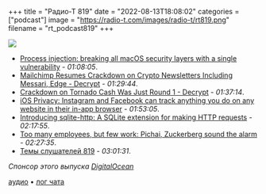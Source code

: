 +++
title = "Радио-Т 819"
date = "2022-08-13T18:08:02"
categories = ["podcast"]
image = "https://radio-t.com/images/radio-t/rt819.png"
filename = "rt_podcast819"
+++

![](https://radio-t.com/images/radio-t/rt818.png)

- [Process injection: breaking all macOS security layers with a single vulnerability](https://sector7.computest.nl/post/2022-08-process-injection-breaking-all-macos-security-layers-with-a-single-vulnerability/) - *01:08:05*.
- [Mailchimp Resumes Crackdown on Crypto Newsletters Including Messari, Edge - Decrypt](https://decrypt.co/107099/intuit-owned-mailchimp-is-banning-crypto-content-creators) - *01:29:44*.
- [Crackdown on Tornado Cash Was Just Round 1 - Decrypt](https://decrypt.co/107360/tornado-cash-crackdown-shakes-crypto-world) - *01:37:14*.
- [iOS Privacy: Instagram and Facebook can track anything you do on any website in their in-app browser](https://krausefx.com/blog/ios-privacy-instagram-and-facebook-can-track-anything-you-do-on-any-website-in-their-in-app-browser) - *01:53:05*.
- [Introducing sqlite-http: A SQLite extension for making HTTP requests](https://observablehq.com/@asg017/introducing-sqlite-http) - *02:17:55*.
- [Too many employees, but few work: Pichai, Zuckerberg sound the alarm](https://www.business-standard.com/article/international/too-many-employees-but-few-work-pichai-zuckerberg-sound-the-alarm-122080801425_1.html) - *02:27:35*.
- [Темы слушателей 819](https://radio-t.com/p/2022/08/09/prep-819/) - *03:01:31*.


*Спонсор этого выпуска [DigitalOcean](https://do.co/radiot)*

[аудио](https://cdn.radio-t.com/rt_podcast819.mp3) • [лог чата](https://chat.radio-t.com/logs/radio-t-819.html)
<audio src="https://cdn.radio-t.com/rt_podcast819.mp3" preload="none"></audio>
